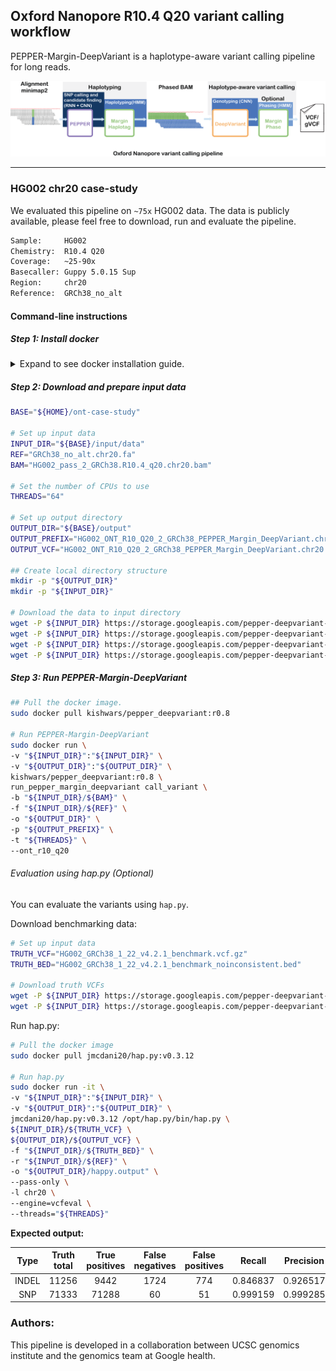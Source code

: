## Oxford Nanopore R10.4 Q20 variant calling workflow
PEPPER-Margin-DeepVariant is a haplotype-aware variant calling pipeline for long reads.

<img src="../../img/PMDV_variant_calling_ONT_v5.png" alt="PEPPER-Margin-DeepVariant Variant Calling Workflow">

----

### HG002 chr20 case-study
We evaluated this pipeline on `~75x` HG002 data. The data is publicly available, please feel free to download, run and evaluate the pipeline.
```bash
Sample:     HG002
Chemistry:  R10.4 Q20
Coverage:   ~25-90x
Basecaller: Guppy 5.0.15 Sup
Region:     chr20
Reference:  GRCh38_no_alt
```

#### Command-line instructions

##### Step 1: Install docker
<details>
<summary>
Expand to see docker installation guide.
</summary>

Please install docker and wget if you don't have it installed already. You can install docker for other distros from here:

* [CentOS](https://docs.docker.com/engine/install/centos/) docker installation guide
* [Debian/Raspbian](https://docs.docker.com/engine/install/debian/) docker installation guide
* [Fedora](https://docs.docker.com/engine/install/fedora/) installation guide
* [Ubuntu](https://docs.docker.com/engine/install/ubuntu/) installation guide

We show the installation instructions for Ubuntu here:
```bash
# Install wget to download data files.
sudo apt-get -qq -y update
sudo apt-get -qq -y install wget

# Install docker using instructions on:
# https://docs.docker.com/install/linux/docker-ce/ubuntu/
sudo apt-get -qq -y install apt-transport-https ca-certificates curl gnupg-agent software-properties-common
curl -fsSL https://download.docker.com/linux/ubuntu/gpg | sudo apt-key add -

sudo add-apt-repository \
"deb [arch=amd64] https://download.docker.com/linux/ubuntu \
$(lsb_release -cs) \
stable"

sudo apt-get -qq -y update
sudo apt-get -qq -y install docker-ce
docker --version

# To add the user to avoid running docker with sudo:
# Details: https://docs.docker.com/engine/install/linux-postinstall/

sudo groupadd docker
sudo usermod -aG docker $USER

# Log out and log back in so that your group membership is re-evaluated.

# After logging back in.
docker run hello-world

# If you can run docker without sudo then change the following commands accordingly.
```
</details>

##### Step 2: Download and prepare input data
```bash
BASE="${HOME}/ont-case-study"

# Set up input data
INPUT_DIR="${BASE}/input/data"
REF="GRCh38_no_alt.chr20.fa"
BAM="HG002_pass_2_GRCh38.R10.4_q20.chr20.bam"

# Set the number of CPUs to use
THREADS="64"

# Set up output directory
OUTPUT_DIR="${BASE}/output"
OUTPUT_PREFIX="HG002_ONT_R10_Q20_2_GRCh38_PEPPER_Margin_DeepVariant.chr20"
OUTPUT_VCF="HG002_ONT_R10_Q20_2_GRCh38_PEPPER_Margin_DeepVariant.chr20.vcf.gz"

## Create local directory structure
mkdir -p "${OUTPUT_DIR}"
mkdir -p "${INPUT_DIR}"

# Download the data to input directory
wget -P ${INPUT_DIR} https://storage.googleapis.com/pepper-deepvariant-public/usecase_data/HG002_pass_2_GRCh38.R10.4_q20.chr20.bam
wget -P ${INPUT_DIR} https://storage.googleapis.com/pepper-deepvariant-public/usecase_data/HG002_pass_2_GRCh38.R10.4_q20.chr20.bam.bai
wget -P ${INPUT_DIR} https://storage.googleapis.com/pepper-deepvariant-public/usecase_data/GRCh38_no_alt.chr20.fa
wget -P ${INPUT_DIR} https://storage.googleapis.com/pepper-deepvariant-public/usecase_data/GRCh38_no_alt.chr20.fa.fai
```

##### Step 3: Run PEPPER-Margin-DeepVariant
```bash
## Pull the docker image.
sudo docker pull kishwars/pepper_deepvariant:r0.8

# Run PEPPER-Margin-DeepVariant
sudo docker run \
-v "${INPUT_DIR}":"${INPUT_DIR}" \
-v "${OUTPUT_DIR}":"${OUTPUT_DIR}" \
kishwars/pepper_deepvariant:r0.8 \
run_pepper_margin_deepvariant call_variant \
-b "${INPUT_DIR}/${BAM}" \
-f "${INPUT_DIR}/${REF}" \
-o "${OUTPUT_DIR}" \
-p "${OUTPUT_PREFIX}" \
-t "${THREADS}" \
--ont_r10_q20
```

###### Evaluation using hap.py (Optional)
You can evaluate the variants using `hap.py`.

Download benchmarking data:
```bash
# Set up input data
TRUTH_VCF="HG002_GRCh38_1_22_v4.2.1_benchmark.vcf.gz"
TRUTH_BED="HG002_GRCh38_1_22_v4.2.1_benchmark_noinconsistent.bed"

# Download truth VCFs
wget -P ${INPUT_DIR} https://storage.googleapis.com/pepper-deepvariant-public/usecase_data/HG002_GRCh38_1_22_v4.2.1_benchmark.vcf.gz
wget -P ${INPUT_DIR} https://storage.googleapis.com/pepper-deepvariant-public/usecase_data/HG002_GRCh38_1_22_v4.2.1_benchmark_noinconsistent.bed
```

Run hap.py:
```bash
# Pull the docker image
sudo docker pull jmcdani20/hap.py:v0.3.12

# Run hap.py
sudo docker run -it \
-v "${INPUT_DIR}":"${INPUT_DIR}" \
-v "${OUTPUT_DIR}":"${OUTPUT_DIR}" \
jmcdani20/hap.py:v0.3.12 /opt/hap.py/bin/hap.py \
${INPUT_DIR}/${TRUTH_VCF} \
${OUTPUT_DIR}/${OUTPUT_VCF} \
-f "${INPUT_DIR}/${TRUTH_BED}" \
-r "${INPUT_DIR}/${REF}" \
-o "${OUTPUT_DIR}/happy.output" \
--pass-only \
-l chr20 \
--engine=vcfeval \
--threads="${THREADS}"
```

**Expected output:**

|  Type | Truth<br>total | True<br>positives | False<br>negatives | False<br>positives |  Recall   | Precision | F1-Score |
|:-----:|:--------------:|:-----------------:|:------------------:|:------------------:|:---------:|:---------:|:--------:|
| INDEL |      11256     |        9442       |        1724        |        774         | 0.846837  |  0.926517 | 0.884887 |
|  SNP  |      71333     |       71288       |         60         |         51         | 0.999159  |  0.999285 | 0.999222 |

### Authors:
This pipeline is developed in a collaboration between UCSC genomics institute and the genomics team at Google health.
